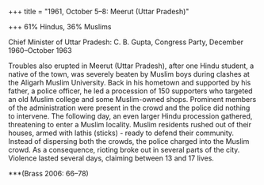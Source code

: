 +++
title = "1961, October 5–8: Meerut (Uttar Pradesh)"

+++
61% Hindus, 36% Muslims

Chief Minister of Uttar Pradesh: C. B. Gupta, Congress Party, December 1960–October 1963

Troubles also erupted in Meerut (Uttar Pradesh), after one Hindu student, a native of the town, was severely beaten by Muslim boys during clashes at the Aligarh Muslim University. Back in his hometown and supported by his father, a police officer, he led a procession of 150 supporters who targeted an old Muslim college and some Muslim-owned shops. Prominent members of the administration were present in the crowd and the police did nothing to intervene. The following day, an even larger Hindu procession gathered, threatening to enter a Muslim locality. Muslim residents rushed out of their houses, armed with lathis (sticks) - ready to defend their community. Instead of dispersing both the crowds, the police charged into the Muslim crowd. As a consequence, rioting broke out in several parts of the city. Violence lasted several days, claiming between 13 and 17 lives.

***(Brass 2006: 66–78)
